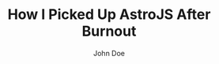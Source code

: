 ---
title: "How I Picked Up AstroJS After Burnout"
published: 2025-05-11
updated: 2025-05-11
author: "John Doe"
image:
  src: "/images/banana.jpg"
  alt: "A picture of bananas"
description: "Have you ever wondered about the Banana?"
draft: false
category: "food"
slug: "astrojs-learn-brunout"
---